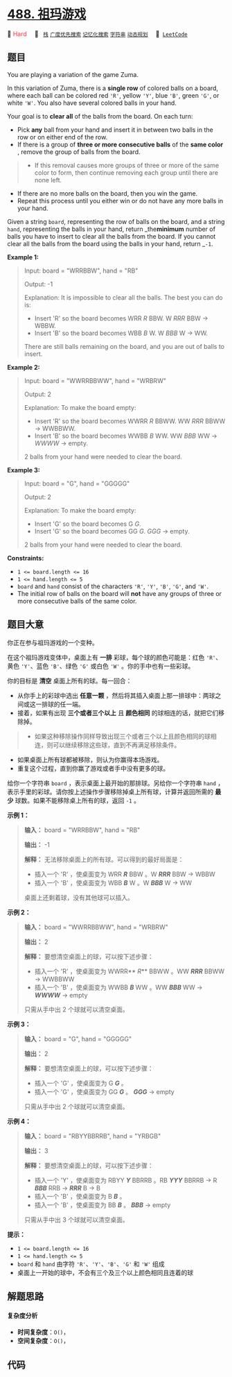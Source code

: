 # [488. 祖玛游戏](https://leetcode.com/problems/zuma-game)

🔴 <font color=#ff334b>Hard</font>&emsp; 🔖&ensp; [`栈`](/tag/stack.md) [`广度优先搜索`](/tag/breadth-first-search.md) [`记忆化搜索`](/tag/memoization.md) [`字符串`](/tag/string.md) [`动态规划`](/tag/dynamic-programming.md)&emsp; 🔗&ensp;[`LeetCode`](https://leetcode.com/problems/zuma-game)

## 题目

You are playing a variation of the game Zuma.

In this variation of Zuma, there is a **single row** of colored balls on a
board, where each ball can be colored red `'R'`, yellow `'Y'`, blue `'B'`,
green `'G'`, or white `'W'`. You also have several colored balls in your hand.

Your goal is to **clear all** of the balls from the board. On each turn:

  * Pick **any** ball from your hand and insert it in between two balls in the row or on either end of the row.
  * If there is a group of **three or more consecutive balls** of the **same color** , remove the group of balls from the board. 
> 
> * If this removal causes more groups of three or more of the same color to form, then continue removing each group until there are none left.
  * If there are no more balls on the board, then you win the game.
  * Repeat this process until you either win or do not have any more balls in your hand.

Given a string `board`, representing the row of balls on the board, and a
string `hand`, representing the balls in your hand, return _the**minimum**
number of balls you have to insert to clear all the balls from the board. If
you cannot clear all the balls from the board using the balls in your hand,
return _`-1`.



**Example 1:**

> Input: board = "WRRBBW", hand = "RB"
> 
> Output: -1
> 
> Explanation: It is impossible to clear all the balls. The best you can do is:
> - Insert 'R' so the board becomes WRR _R_ BBW. W _RRR_ BBW -> WBBW.
> - Insert 'B' so the board becomes WBB _B_ W. W _BBB_ W -> WW.
> 
> There are still balls remaining on the board, and you are out of balls to insert.

**Example 2:**

> Input: board = "WWRRBBWW", hand = "WRBRW"
> 
> Output: 2
> 
> Explanation: To make the board empty:
> - Insert 'R' so the board becomes WWRR _R_ BBWW. WW _RRR_ BBWW -> WWBBWW.
> - Insert 'B' so the board becomes WWBB _B_ WW. WW _BBB_ WW -> _WWWW_ -> empty.
> 
> 2 balls from your hand were needed to clear the board.

**Example 3:**

> Input: board = "G", hand = "GGGGG"
> 
> Output: 2
> 
> Explanation: To make the board empty:
> - Insert 'G' so the board becomes G _G_.
> - Insert 'G' so the board becomes GG _G_. _GGG_ -> empty.
> 
> 2 balls from your hand were needed to clear the board.

**Constraints:**

  * `1 <= board.length <= 16`
  * `1 <= hand.length <= 5`
  * `board` and `hand` consist of the characters `'R'`, `'Y'`, `'B'`, `'G'`, and `'W'`.
  * The initial row of balls on the board will **not** have any groups of three or more consecutive balls of the same color.


## 题目大意

你正在参与祖玛游戏的一个变种。

在这个祖玛游戏变体中，桌面上有 **一排** 彩球，每个球的颜色可能是：红色 `'R'`、黄色 `'Y'`、蓝色 `'B'`、绿色 `'G'` 或白色
`'W'` 。你的手中也有一些彩球。

你的目标是 **清空** 桌面上所有的球。每一回合：

  * 从你手上的彩球中选出 **任意一颗** ，然后将其插入桌面上那一排球中：两球之间或这一排球的任一端。
  * 接着，如果有出现 **三个或者三个以上** 且 **颜色相同** 的球相连的话，就把它们移除掉。 
> 
> * 如果这种移除操作同样导致出现三个或者三个以上且颜色相同的球相连，则可以继续移除这些球，直到不再满足移除条件。
  * 如果桌面上所有球都被移除，则认为你赢得本场游戏。
  * 重复这个过程，直到你赢了游戏或者手中没有更多的球。

给你一个字符串 `board` ，表示桌面上最开始的那排球。另给你一个字符串 `hand`
，表示手里的彩球。请你按上述操作步骤移除掉桌上所有球，计算并返回所需的 **最少** 球数。如果不能移除桌上所有的球，返回 `-1` 。



**示例 1：**

> 
> 
> 
> 
> 
> **输入：** board = "WRRBBW", hand = "RB"
> 
> **输出：** -1
> 
> **解释：** 无法移除桌面上的所有球。可以得到的最好局面是：
> - 插入一个 'R' ，使桌面变为 WRR _**R**_ BBW 。W _**RRR**_ BBW -> WBBW
> - 插入一个 'B' ，使桌面变为 WBB _**B**_ W 。W _**BBB**_ W -> WW
> 
> 桌面上还剩着球，没有其他球可以插入。

**示例 2：**

> 
> 
> 
> 
> 
> **输入：** board = "WWRRBBWW", hand = "WRBRW"
> 
> **输出：** 2
> 
> **解释：** 要想清空桌面上的球，可以按下述步骤：
> - 插入一个 'R' ，使桌面变为 WWRR** _R_** BBWW 。WW _**RRR**_ BBWW -> WWBBWW
> - 插入一个 'B' ，使桌面变为 WWBB _**B**_ WW 。WW _**BBB**_ WW -> _**WWWW**_ -> empty
> 
> 只需从手中出 2 个球就可以清空桌面。
> 
> 

**示例 3：**

> 
> 
> 
> 
> 
> **输入：** board = "G", hand = "GGGGG"
> 
> **输出：** 2
> 
> **解释：** 要想清空桌面上的球，可以按下述步骤：
> - 插入一个 'G' ，使桌面变为 G _**G**_ 。
> - 插入一个 'G' ，使桌面变为 GG _**G**_ 。 _**GGG**_ -> empty
> 
> 只需从手中出 2 个球就可以清空桌面。
> 
> 

**示例 4：**

> 
> 
> 
> 
> 
> **输入：** board = "RBYYBBRRB", hand = "YRBGB"
> 
> **输出：** 3
> 
> **解释：** 要想清空桌面上的球，可以按下述步骤：
> - 插入一个 'Y' ，使桌面变为 RBYY _**Y**_ BBRRB 。RB _**YYY**_ BBRRB -> R _**BBB**_ RRB -> _**RRR**_ B -> B
> - 插入一个 'B' ，使桌面变为 B _**B**_ 。
> - 插入一个 'B' ，使桌面变为 BB _**B**_ 。 _**BBB**_ -> empty
> 
> 只需从手中出 3 个球就可以清空桌面。
> 
> 



**提示：**

  * `1 <= board.length <= 16`
  * `1 <= hand.length <= 5`
  * `board` 和 `hand` 由字符 `'R'`、`'Y'`、`'B'`、`'G'` 和 `'W'` 组成
  * 桌面上一开始的球中，不会有三个及三个以上颜色相同且连着的球


## 解题思路

#### 复杂度分析

- **时间复杂度**：`O()`，
- **空间复杂度**：`O()`，

## 代码

```javascript

```